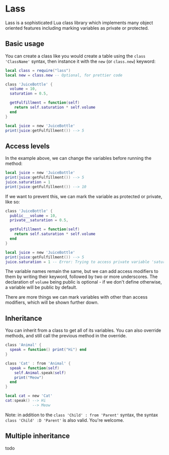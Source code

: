 # Lass
Lass is a sophisticated Lua class library which implements many object oriented features including marking variables as private or protected.

## Basic usage
You can create a class like you would create a table using the `class 'ClassName'` syntax, then instance it with the `new` (or `class.new`) keyword:

```lua
local class = require("lass")
local new = class.new -- Optional, for prettier code

class 'JuiceBottle' {
  volume = 10,
  saturation = 0.5,

  getFulfillment = function(self)
    return self.saturation * self.volume
  end
}

local juice = new 'JuiceBottle'
print(juice:getFulfillment()) --> 5
```

## Access levels
In the example above, we can change the variables before running the method:
```lua
local juice = new 'JuiceBottle'
print(juice:getFulfillment()) --> 5
juice.saturation = 1
print(juice:getFulfillment()) --> 10
```
If we want to prevent this, we can mark the variable as protected or private, like so:
```lua
class 'JuiceBottle' {
  public___volume = 10,
  private__saturation = 0.5,

  getFulfillment = function(self)
    return self.saturation * self.volume
  end
}

local juice = new 'JuiceBottle'
print(juice:getFulfillment()) --> 5
juice.saturation = 1 -- Error: Trying to access private variable 'saturation' in the public scope
```
The variable names remain the same, but we can add access modifiers to them by writing their keyword, followed by two or more underscores. The declaration of `volume` being public is optional - if we don't define otherwise, a variable will be public by default.

There are more things we can mark variables with other than access modifiers, which will be shown further down.

## Inheritance
You can inherit from a class to get all of its variables. You can also override methods, and still call the previous method in the override.
```lua
class 'Animal' {
  speak = function() print("Hi") end
}

class 'Cat' : from 'Animal' {
  speak = function(self)
    self.Animal.speak(self)
    print("Meow")
  end
}

local cat = new 'Cat'
cat:speak() --> Hi
            --> Meow
```
Note: in addition to the `class 'Child' : from 'Parent'` syntax, the syntax `class 'Child' :D 'Parent'` is also valid. You're welcome.

## Multiple inheritance
todo
